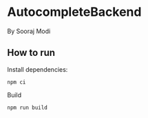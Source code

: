 # AutocompleteBackend

By Sooraj Modi

## How to run

Install dependencies:

```
npm ci
```

Build

```
npm run build
```